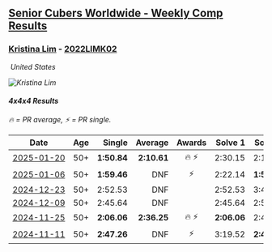 <style>table {white-space: nowrap;}</style>
<link rel="stylesheet" type="text/css" href="/scw-comp/css/flags.css" />

## [Senior Cubers Worldwide - Weekly Comp Results](/scw-comp/results/)
### [Kristina Lim](README.md) - [2022LIMK02](https://www.worldcubeassociation.org/persons/2022LIMK02?event=444)

<i class="flag flag-US" />&nbsp;United States

![Kristina Lim](1670987100.jpg)

#### 4x4x4 Results

<span style="white-space: nowrap;">🔥 = PR average</span>, <span style="white-space: nowrap;">⚡ = PR single</span>.

| Date | Age | Single | Average | Awards | Solve 1 | Solve 2 | Solve 3 | Solve 4 | Solve 5 | Video |
| :--: | :--: | --: | --: | :--: | --: | --: | --: | --: | --: | :-- |
| [2025-01-20](../../results/2025-01-20/444.md) | 50+ | **1:50.84** | **2:10.61** | 🔥 ⚡ | 2:30.15 | 2:10.85 | **1:50.84** | DNS | DNS | [Desktop](https://www.facebook.com/1045330593/videos/972928754259056) / [Mobile](https://m.facebook.com/1045330593/videos/972928754259056) |
| [2025-01-06](../../results/2025-01-06/444.md) | 50+ | **1:59.46** | DNF | ⚡ | 2:22.14 | **1:59.46** | DNF | DNS | DNS | [Desktop](https://www.facebook.com/1045330593/videos/1890560468139840) / [Mobile](https://m.facebook.com/1045330593/videos/1890560468139840) |
| [2024-12-23](../../results/2024-12-23/444.md) | 50+ | 2:52.53 | DNF |  | 2:52.53 | 3:45.19 | DNS | DNS | DNS | [Desktop](https://www.facebook.com/1045330593/videos/567283376123782) / [Mobile](https://m.facebook.com/1045330593/videos/567283376123782) |
| [2024-12-09](../../results/2024-12-09/444.md) | 50+ | 2:45.64 | DNF |  | 2:45.64 | 2:53.71 | DNS | DNS | DNS | [Desktop](https://www.facebook.com/1045330593/videos/1623662909032652) / [Mobile](https://m.facebook.com/1045330593/videos/1623662909032652) |
| [2024-11-25](../../results/2024-11-25/444.md) | 50+ | **2:06.06** | **2:36.25** | 🔥 ⚡ | **2:06.06** | 2:46.50 | 2:56.19 | DNS | DNS | [Desktop](https://www.facebook.com/1045330593/videos/590257740046779) / [Mobile](https://m.facebook.com/1045330593/videos/590257740046779) |
| [2024-11-11](../../results/2024-11-11/444.md) | 50+ | **2:47.26** | DNF | ⚡ | 3:19.52 | **2:47.26** | DNS | DNS | DNS | [Desktop](https://www.facebook.com/1045330593/videos/372468222553882) / [Mobile](https://m.facebook.com/1045330593/videos/372468222553882) |


<!-- Global site tag (gtag.js) - Google Analytics -->
<script async src="https://www.googletagmanager.com/gtag/js?id=UA-86348435-3"></script>
<script>window.dataLayer = window.dataLayer || []; function gtag() {dataLayer.push(arguments);} gtag('js', new Date()); gtag('config', 'UA-86348435-3');</script>
